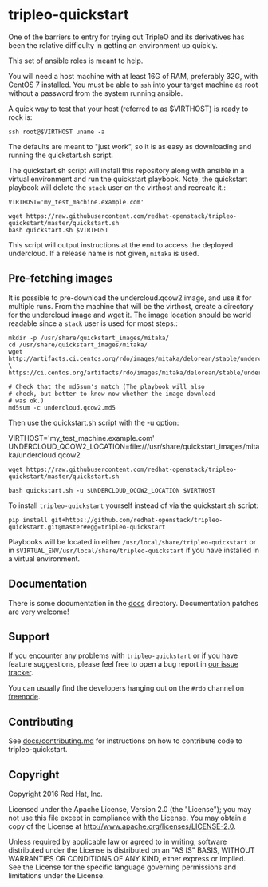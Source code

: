 # tripleo-quickstart

One of the barriers to entry for trying out TripleO and its derivatives
has been the relative difficulty in getting an environment up quickly.

This set of ansible roles is meant to help.

You will need a host machine with at least 16G of RAM, preferably 32G,
with CentOS 7 installed. You must be able to `ssh` into your target
machine as root without a password from the system running ansible.

A quick way to test that your host (referred to as \$VIRTHOST)
is ready to rock is:

    ssh root@$VIRTHOST uname -a

The defaults are meant to "just work", so it is as easy as downloading
and running the quickstart.sh script.

The quickstart.sh script will install this repository along with
ansible in a virtual environment and run the quickstart playbook.
Note, the quickstart playbook will delete the `stack` user on the
virthost and recreate it.:

    VIRTHOST='my_test_machine.example.com'

    wget https://raw.githubusercontent.com/redhat-openstack/tripleo-quickstart/master/quickstart.sh
    bash quickstart.sh $VIRTHOST

This script will output instructions at the end to access the deployed
undercloud. If a release name is not given, `mitaka` is used.

## Pre-fetching images

It is possible to pre-download the undercloud.qcow2 image, and use it
for multiple runs. From the machine that will be the virthost, create
a directory for the undercloud image and wget it. The image location
should be world readable since a `stack` user is used for most steps.:

    mkdir -p /usr/share/quickstart_images/mitaka/
    cd /usr/share/quickstart_images/mitaka/
    wget http://artifacts.ci.centos.org/rdo/images/mitaka/delorean/stable/undercloud.qcow2.md5 \
    https://ci.centos.org/artifacts/rdo/images/mitaka/delorean/stable/undercloud.qcow2

    # Check that the md5sum's match (The playbook will also
    # check, but better to know now whether the image download
    # was ok.)
    md5sum -c undercloud.qcow2.md5

Then use the quickstart.sh script with the -u option:

   VIRTHOST='my_test_machine.example.com'
   UNDERCLOUD_QCOW2_LOCATION=file:///usr/share/quickstart_images/mitaka/undercloud.qcow2

    wget https://raw.githubusercontent.com/redhat-openstack/tripleo-quickstart/master/quickstart.sh

    bash quickstart.sh -u $UNDERCLOUD_QCOW2_LOCATION $VIRTHOST

To install `tripleo-quickstart` yourself instead of via the
quickstart.sh script:

    pip install git+https://github.com/redhat-openstack/tripleo-quickstart.git@master#egg=tripleo-quickstart

Playbooks will be located in either
`/usr/local/share/tripleo-quickstart` or in
`$VIRTUAL_ENV/usr/local/share/tripleo-quickstart` if you have installed
in a virtual environment.

## Documentation

There is some documentation in the [docs](docs/) directory.
Documentation patches are very welcome!

## Support

If you encounter any problems with `tripleo-quickstart` or if you have
feature suggestions, please feel free to open a bug report in [our issue
tracker](https://github.com/redhat-openstack/tripleo-quickstart/issues/).

You can usually find the developers hanging out on the `#rdo` channel
on [freenode][].

## Contributing

See [docs/contributing.md](docs/contributing.md) for instructions on how to contribute code
to tripleo-quickstart.

## Copyright

Copyright 2016 Red Hat, Inc.

Licensed under the Apache License, Version 2.0 (the "License"); you may
not use this file except in compliance with the License. You may obtain
a copy of the License at <http://www.apache.org/licenses/LICENSE-2.0>.

Unless required by applicable law or agreed to in writing, software
distributed under the License is distributed on an "AS IS" BASIS,
WITHOUT WARRANTIES OR CONDITIONS OF ANY KIND, either express or implied.
See the License for the specific language governing permissions and
limitations under the License.

[freenode]: https://freenode.net/
